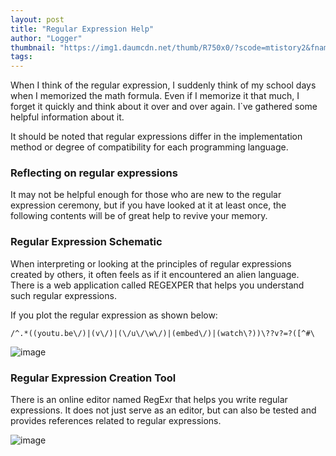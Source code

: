 ```yaml
---
layout: post
title: "Regular Expression Help"
author: "Logger"
thumbnail: "https://img1.daumcdn.net/thumb/R750x0/?scode=mtistory2&fname=https%3A%2F%2Ft1.daumcdn.net%2Fcfile%2Ftistory%2F252E6E49560226C70F"
tags: 
---
```



When I think of the regular expression, I suddenly think of my school days when I memorized the math formula. Even if I memorize it that much, I forget it quickly and think about it over and over again. I`ve gathered some helpful information about it.

It should be noted that regular expressions differ in the implementation method or degree of compatibility for each programming language.

### Reflecting on regular expressions

It may not be helpful enough for those who are new to the regular expression ceremony, but if you have looked at it at least once, the following contents will be of great help to revive your memory.

### Regular Expression Schematic

When interpreting or looking at the principles of regular expressions created by others, it often feels as if it encountered an alien language. There is a web application called REGEXPER that helps you understand such regular expressions.

If you plot the regular expression as shown below:

```undefined
/^.*((youtu.be\/)|(v\/)|(\/u\/\w\/)|(embed\/)|(watch\?))\??v?=?([^#\
```

![image](https://t1.daumcdn.net/cfile/tistory/252E6E49560226C70F)

### Regular Expression Creation Tool

There is an online editor named RegExr that helps you write regular expressions. It does not just serve as an editor, but can also be tested and provides references related to regular expressions.

![image](https://t1.daumcdn.net/cfile/tistory/2159823756022C9F26)